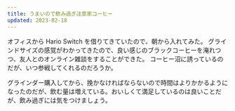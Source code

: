 ```yaml
---
title: うまいので飲み過ぎ注意家コーヒー
updated: 2023-02-18
---
```


オフィスから Hario Switch を借りてきていたので、朝から入れてみた。
グラインドサイズの感覚がわかってきたので、良い感じのブラックコーヒーを淹れつつ、友人とのオンライン雑談をすることができた。
コーヒー沼に誘っているのだが、いつ参戦してくれるのだろうか。

グラインダー購入してから、挽かなければならないので時間はよりかかるようになったのだが、飲む量は増えている。おいしくて満足しているのは良いことだが、飲み過ぎには気をつけましょう。
